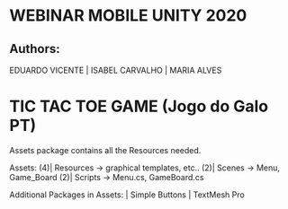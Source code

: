 # WEBINAR MOBILE UNITY 2020 

## Authors:
EDUARDO VICENTE | ISABEL CARVALHO | MARIA ALVES

# TIC TAC TOE GAME (Jogo do Galo PT) 

Assets package contains all the Resources needed.

Assets:
	(4)| Resources -> graphical templates, etc..
	(2)| Scenes -> Menu, Game_Board
	(2)| Scripts -> Menu.cs, GameBoard.cs

Additional Packages in Assets:
	| Simple Buttons
	| TextMesh Pro

